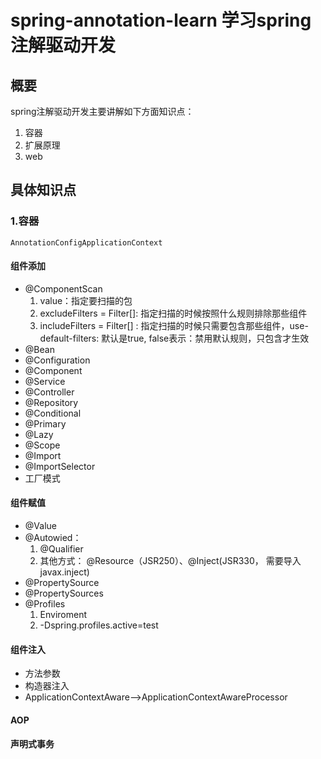 # spring-annotation-learn 学习spring注解驱动开发

##  概要
spring注解驱动开发主要讲解如下方面知识点：
1. 容器
2. 扩展原理 
3. web

## 具体知识点

###  1.容器

    AnnotationConfigApplicationContext

#### 组件添加
* @ComponentScan
   1. value：指定要扫描的包
   2. excludeFilters = Filter[]: 指定扫描的时候按照什么规则排除那些组件
   3. includeFilters = Filter[] : 指定扫描的时候只需要包含那些组件，use-default-filters: 默认是true, false表示：禁用默认规则，只包含才生效
* @Bean
* @Configuration
* @Component
* @Service
* @Controller
* @Repository
* @Conditional
* @Primary
* @Lazy
* @Scope
* @Import
* @ImportSelector
* 工厂模式

#### 组件赋值
* @Value
* @Autowied： 
  1. @Qualifier
  2. 其他方式： @Resource（JSR250）、@Inject(JSR330， 需要导入 javax.inject)
* @PropertySource
* @PropertySources
* @Profiles
  1. Enviroment
  2. -Dspring.profiles.active=test

#### 组件注入
* 方法参数
* 构造器注入
* ApplicationContextAware-->ApplicationContextAwareProcessor

#### AOP
#### 声明式事务
